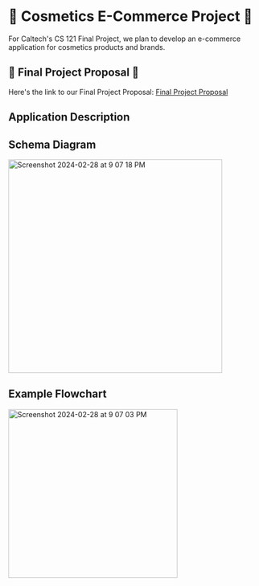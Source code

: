 # 💅 Cosmetics E-Commerce Project 💅
For Caltech's CS 121 Final Project, we plan to develop an e-commerce application for cosmetics products and brands.

## :memo: Final Project Proposal :memo:
Here's the link to our Final Project Proposal: [Final Project Proposal](https://docs.google.com/document/d/1-SiWRTnO7FuUWw8p5J6z06Gr7R1Q0K7K66yuXgOf-pE/edit?usp=sharing)

## Application Description


## Schema Diagram
<img width="425" alt="Screenshot 2024-02-28 at 9 07 18 PM" src="https://github.com/subinkim/CS121FinalProject/assets/11864278/6dcf3e88-f3fe-4c82-b693-13426b56aba9">

## Example Flowchart
<img width="336" alt="Screenshot 2024-02-28 at 9 07 03 PM" src="https://github.com/subinkim/CS121FinalProject/assets/11864278/f41efc1f-c7ef-4900-8f22-bba2dedec841">
